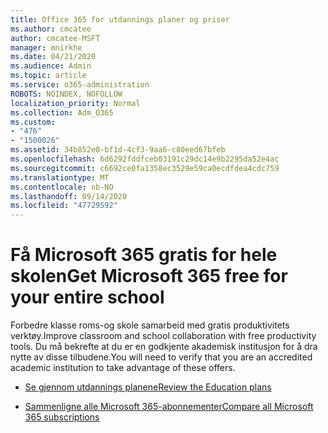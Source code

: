```yaml
---
title: Office 365 for utdannings planer og priser
ms.author: cmcatee
author: cmcatee-MSFT
manager: mnirkhe
ms.date: 04/21/2020
ms.audience: Admin
ms.topic: article
ms.service: o365-administration
ROBOTS: NOINDEX, NOFOLLOW
localization_priority: Normal
ms.collection: Adm_O365
ms.custom:
- "476"
- "1500026"
ms.assetid: 34b852e0-bf1d-4cf3-9aa6-c80eed67bfeb
ms.openlocfilehash: 6d6292fddfceb03191c29dc14e9b2295da52e4ac
ms.sourcegitcommit: c6692ce0fa1358ec3529e59ca0ecdfdea4cdc759
ms.translationtype: MT
ms.contentlocale: nb-NO
ms.lasthandoff: 09/14/2020
ms.locfileid: "47729592"
---
```

# <a name="get-microsoft-365-free-for-your-entire-school"></a><span data-ttu-id="79143-102">Få Microsoft 365 gratis for hele skolen</span><span class="sxs-lookup"><span data-stu-id="79143-102">Get Microsoft 365 free for your entire school</span></span>

<span data-ttu-id="79143-103">Forbedre klasse roms-og skole samarbeid med gratis produktivitets verktøy.</span><span class="sxs-lookup"><span data-stu-id="79143-103">Improve classroom and school collaboration with free productivity tools.</span></span> <span data-ttu-id="79143-104">Du må bekrefte at du er en godkjente akademisk institusjon for å dra nytte av disse tilbudene.</span><span class="sxs-lookup"><span data-stu-id="79143-104">You will need to verify that you are an accredited academic institution to take advantage of these offers.</span></span>
  
- [<span data-ttu-id="79143-105">Se gjennom utdannings planene</span><span class="sxs-lookup"><span data-stu-id="79143-105">Review the Education plans</span></span>](https://products.office.com/academic/compare-office-365-education-plans)

- [<span data-ttu-id="79143-106">Sammenligne alle Microsoft 365-abonnementer</span><span class="sxs-lookup"><span data-stu-id="79143-106">Compare all Microsoft 365 subscriptions</span></span>](https://products.office.com/business/compare-more-office-365-for-business-plans)